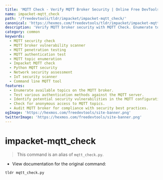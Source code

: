 ```yaml
---
title: 'MQTT Check - Verify MQTT Broker Security | Online Free DevTools by Hexmos'
name: impacket-mqtt_check
path: '/freedevtools/tldr/impacket/impacket-mqtt_check/'
canonical: 'https://hexmos.com/freedevtools/tldr/impacket/impacket-mqtt_check/'
description: 'Verify MQTT broker security with MQTT Check. Enumerate topics, test credentials, and identify vulnerabilities in MQTT implementations. Free online tool, no registration required.'
category: common
keywords:
  - MQTT security check
  - MQTT broker vulnerability scanner
  - MQTT penetration testing
  - MQTT authentication test
  - MQTT topic enumeration
  - Impacket MQTT check
  - Python MQTT security
  - Network security assessment
  - IoT security scanner
  - Command line MQTT tool
features:
  - Enumerate available topics on the MQTT broker.
  - Test various authentication methods against the MQTT server.
  - Identify potential security vulnerabilities in the MQTT configuration.
  - Check for anonymous access to MQTT topics.
  - Audit MQTT broker for compliance with security best practices.
ogImage: 'https://hexmos.com/freedevtools/site-banner.png'
twitterImage: 'https://hexmos.com/freedevtools/site-banner.png'
---
```


# impacket-mqtt_check

> This command is an alias of `mqtt_check.py`.

- View documentation for the original command:

`tldr mqtt_check.py`
